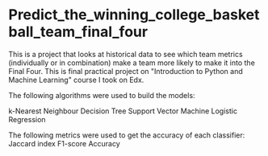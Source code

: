 # Predict_the_winning_college_basketball_team_final_four
This is a project that looks at historical data to see which team metrics (individually or in combination) make a team more likely to make it into the Final Four.
This is final practical project on "Introduction to Python and Machine Learning" course I took on Edx.

The following algorithms were used to build the models:

k-Nearest Neighbour
Decision Tree
Support Vector Machine
Logistic Regression

The following metrics were used to get the accuracy of each classifier:
Jaccard index
F1-score
Accuracy
